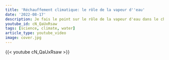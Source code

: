 ```yaml
---
title: 'Réchauffement climatique: le rôle de la vapeur d''eau'
date: '2022-08-17'
description: Je fais le point sur le rôle de la vapeur d'eau dans le changement climatique. Qu'est-ce qui fixe le contenu en vapeur d'eau dans l'atmosphère ? La vapeur d'eau peut-elle causer un changement climatique ? Peut-elle agir sur les changements climatiques sans être une cause ? Son rôle est-il étudié par les climatologues ? Est-ce que les émissions de vapeur d'eau par les sociétés humaines ont une influence sur le climat ?
youtube_id: cN_QaUxRsaw
tags: [science, climate, water]
article_type: youtube_video
image: cover.jpg
---
```


{{< youtube cN_QaUxRsaw >}}